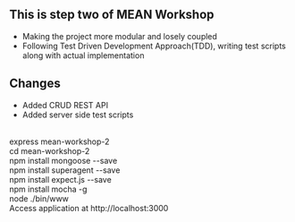 This is step two of MEAN Workshop
--------------------------------
* Making the project more modular and losely coupled <br /> 
* Following Test Driven Development Approach(TDD), writing test scripts along with actual implementation <br /> 

Changes
-------
* Added CRUD REST API <br />
* Added server side test scripts<br />
<br />
express mean-workshop-2 <br />
cd mean-workshop-2 <br />
npm install mongoose --save <br />
npm install superagent --save <br />
npm install expect.js --save <br />
npm install mocha -g <br />
node ./bin/www <br /> 
Access application at http://localhost:3000



